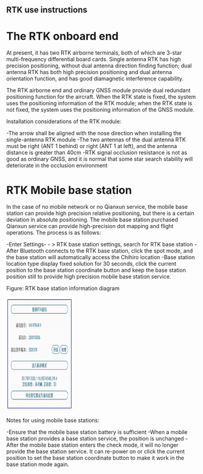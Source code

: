 ## RTK use instructions

# The RTK onboard end

 At present, it has two RTK airborne terminals, both of which are 3-star multi-frequency differential board cards. Single antenna RTK has high precision positioning, without dual antenna direction finding function; dual antenna RTK has both high precision positioning and dual antenna orientation function, and has good diamagnetic interference capability.

The RTK airborne end and ordinary GNSS module provide dual redundant positioning function for the aircraft. When the RTK state is fixed, the system uses the positioning information of the RTK module; when the RTK state is not fixed, the system uses the positioning information of the GNSS module.

Installation considerations of the RTK module:

-The arrow shall be aligned with the nose direction when installing the single-antenna RTK module
-The two antennas of the dual antenna RTK must be right (ANT 1 behind) or right (ANT 1 at left), and the antenna distance is greater than 40cm
-RTK signal occlusion resistance is not as good as ordinary GNSS, and it is normal that some star search stability will deteriorate in the occlusion environment

# RTK Mobile base station

In the case of no mobile network or no Qianxun service, the mobile base station can provide high precision relative positioning, but there is a certain deviation in absolute positioning. The mobile base station purchased Qianxun service can provide high-precision dot mapping and flight operations. The process is as follows:

-Enter Settings- - \> RTK base station settings, search for RTK base station
-After Bluetooth connects to the RTK base station, click the spot mode, and the base station will automatically access the Chihiro location
-Base station location type display fixed solution for 30 seconds, click the current position to the base station coordinate button and keep the base station position still to provide high precision mobile base station service.

Figure: RTK base station information diagram

<img src="pictures/RTKP1.png" width="35%" height="300">

Notes for using mobile base stations:

-Ensure that the mobile base station battery is sufficient
-When a mobile base station provides a base station service, the position is unchanged
-After the mobile base station enters the check mode, it will no longer provide the base station service. It can re-power on or click the current position to set the base station coordinate button to make it work in the base station mode again.
